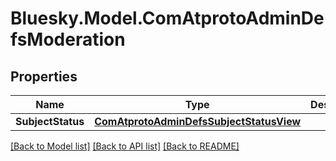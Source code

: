 # Bluesky.Model.ComAtprotoAdminDefsModeration

## Properties

Name | Type | Description | Notes
------------ | ------------- | ------------- | -------------
**SubjectStatus** | [**ComAtprotoAdminDefsSubjectStatusView**](ComAtprotoAdminDefsSubjectStatusView.md) |  | [optional] 

[[Back to Model list]](../README.md#documentation-for-models) [[Back to API list]](../README.md#documentation-for-api-endpoints) [[Back to README]](../README.md)

